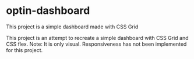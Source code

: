# optin-dashboard
This project is a simple dashboard made with CSS Grid

This project is an attempt to recreate a simple dashboard with CSS Grid and CSS flex.
Note: It is only visual. Responsiveness has not been implemented for this project.
